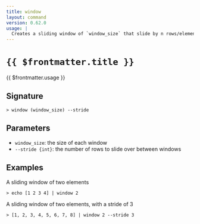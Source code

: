 ```yaml
---
title: window
layout: command
version: 0.62.0
usage: |
  Creates a sliding window of `window_size` that slide by n rows/elements across input.
---
```


# `{{ $frontmatter.title }}`

<div style='white-space: pre-wrap;'>{{ $frontmatter.usage }}</div>

## Signature

```> window (window_size) --stride```

## Parameters

 -  `window_size`: the size of each window
 -  `--stride {int}`: the number of rows to slide over between windows

## Examples

A sliding window of two elements
```shell
> echo [1 2 3 4] | window 2
```

A sliding window of two elements, with a stride of 3
```shell
> [1, 2, 3, 4, 5, 6, 7, 8] | window 2 --stride 3
```
